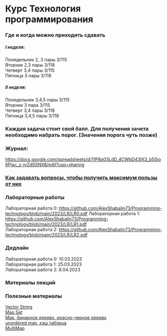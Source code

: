 # Курс Технология программирования

### Где и когда можно приходить сдавать  
##### I неделя:  
Понедельник 2, 3 пары 3/115  
Вторник 2,3 пары 3/118  
Четверг 3,4 пары 3/115  
Пятница 3 пары 3/118  
##### II неделя:  
Понедельник 3,4,5 пары 3/115  
Вторник 3 пара 3/115  
Четверг 3,4 пары 3/118  
Пятница 3,4,5 пары 3/118  

### Каждая задача стоит свой балл. Для получения зачета необходимо набрать порог. (Значения порога чуть позже)  


### Журнал:  
https://docs.google.com/spreadsheets/d/11P8a03LdD_4CWbD43lX3_b5Sio6Pjac_z-jvZdSSNX8/edit?usp=sharing  

### <a href ="https://github.com/AlexShabalin73/Informatics-and-programming/blob/main/2022-2023/%D0%9A%D0%B0%D0%BA%20%D0%B7%D0%B0%D0%B4%D0%B0%D0%B2%D0%B0%D1%82%D1%8C%20%D0%B2%D0%BE%D0%BF%D1%80%D0%BE%D1%81%D1%8B.pdf">Как задавать вопросы, чтобы получить максимум пользы от них</a>  

### Лабораторные работы  
Лабораторная работа 0: https://github.com/AlexShabalin73/Programming-technology/blob/main/2023/LR/LR0.pdf
Лабораторная работа 1: https://github.com/AlexShabalin73/Programming-technology/blob/main/2023/LR/LR1.pdf  
Лабораторная работа 2: https://github.com/AlexShabalin73/Programming-technology/blob/main/2023/LR/LR2.pdf  

### Дедлайн
Лабораторная работа 0: 10.03.2023  
Лабораторная работа 1: 25.03.2023  
Лабораторная работа 2: 8.04.2023  

### Материалы лекций

### Полезные материалы
<a href = "https://github.com/AlexShabalin73/Programming-technology/blob/main/2023/Theory/vector%20string.pdf"> Vector String </a>   
<a href = "https://github.com/AlexShabalin73/Programming-technology/blob/main/2023/Theory/%D0%9A%D0%BE%D0%BD%D1%82%D0%B5%D0%B9%D0%BD%D0%B5%D1%80%20map%2C%20set.pdf" > Map Set </a>  
<a href = "https://github.com/AlexShabalin73/Programming-technology/tree/main/2023/Theory%2B/map%2C%20%D0%B1%D0%B8%D0%BD%D0%B0%D1%80%D0%BD%D0%BE%D0%B5%20%D0%B4%D0%B5%D1%80%D0%B5%D0%B2%D0%BE%2C%20%D0%BA%D1%80%D0%B0%D1%81%D0%BD%D0%BE-%D1%87%D0%B5%D1%80%D0%BD%D0%BE%D0%B5%20%D0%B4%D0%B5%D1%80%D0%B5%D0%B2%D0%BE"> Map, бинарное дерево, красно-черное дерево  
<a href = "https://github.com/AlexShabalin73/Programming-technology/tree/main/2023/Theory%2B/unordered%20map%2C%20%D1%85%D1%8D%D1%88%20%D1%82%D0%B0%D0%B1%D0%BB%D0%B8%D1%86%D0%B0"> unordered map, хэш таблица</a>  
<a href = "https://github.com/AlexShabalin73/Programming-technology/blob/main/2023/Theory/multimap%20%D0%B2%20%D1%81%2B%2B.pdf"> MultiMap </a>  